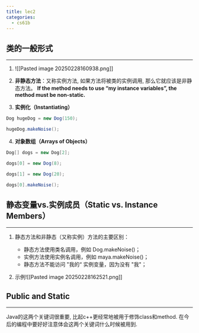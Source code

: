 ```yaml
---
title: lec2
categories:
  - cs61b
---
```

## 类的一般形式
---
1. ![[Pasted image 20250228160938.png]]

2. **非静态方法**：又称实例方法, 如果方法将被类的实例调用, 那么它就应该是非静态方法。
	**If the method needs to use “my instance variables”, the method must be non-static.**

3. **实例化（Instantiating）**
```java
Dog hugeDog = new Dog(150);

hugeDog.makeNoise();
```

4. **对象数组（Arrays of Objects）**
```java
Dog[] dogs = new Dog[2];

dogs[0] = new Dog(8);

dogs[1] = new Dog(20);

dogs[0].makeNoise();
```


## 静态变量vs.实例成员（Static vs. Instance Members）
---
1. 静态方法和非静态（又称实例）方法的主要区别：
	- 静态方法使用类名调用，例如 Dog.makeNoise()；
	- 实例方法使用实例名调用，例如 maya.makeNoise()；
	- 静态方法不能访问 "我的“ 实例变量，因为没有 "我"；	

2. 示例![[Pasted image 20250228162521.png]]

## Public and Static
---
Java的这两个关键词很重要, 比起c++更经常地被用于修饰class和method.
在今后的编程中要好好注意体会这两个关键词什么时候被用到.
